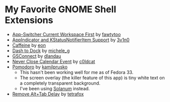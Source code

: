 # My Favorite GNOME Shell Extensions

- [App-Switcher Current Workspace First](https://extensions.gnome.org/extension/1329/app-switcher-current-workspace-first/) by [fawtytoo](https://extensions.gnome.org/accounts/profile/fawtytoo)
- [AppIndicator and KStatusNotifierItem Support](https://extensions.gnome.org/extension/615/appindicator-support/) by [3v1n0](https://extensions.gnome.org/accounts/profile/3v1n0)
- [Caffeine](https://extensions.gnome.org/extension/517/caffeine/) by [eon](https://extensions.gnome.org/accounts/profile/eon)
- [Dash to Dock](https://extensions.gnome.org/extension/307/dash-to-dock/) by [michele\_g](https://extensions.gnome.org/accounts/profile/michele_g)
- [GSConnect](https://extensions.gnome.org/extension/1319/gsconnect/) by [dlandau](https://extensions.gnome.org/accounts/profile/dlandau)
- [Never Close Calendar Event](https://extensions.gnome.org/extension/1439/never-close-calendar-event/) by [c0ldcat](https://extensions.gnome.org/accounts/profile/c0ldcat)
- [Pomodoro](https://gnomepomodoro.org/) by [kamilprusko](https://extensions.gnome.org/accounts/profile/kamilprusko)
  - This hasn't been working well for me as of Fedora 33.
  - The screen overlay (the killer feature of this app) is tiny white text on a completely transparent background.
  - I've been using [Solanum](https://gitlab.gnome.org/World/Solanum) instead.
- [Remove Alt+Tab Delay](https://extensions.gnome.org/extension/1403/remove-alttab-delay/) by [tetrafox](https://extensions.gnome.org/accounts/profile/tetrafox)
